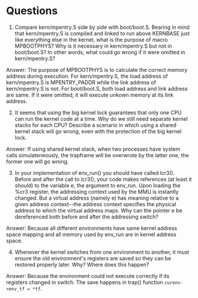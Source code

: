 # Questions

1. Compare kern/mpentry.S side by side with boot/boot.S. Bearing in mind that kern/mpentry.S is compiled and linked to run above KERNBASE just like everything else in the kernel, what is the purpose of macro MPBOOTPHYS? Why is it necessary in kern/mpentry.S but not in boot/boot.S? In other words, what could go wrong if it were omitted in kern/mpentry.S? 

Answer: The purpose of MPBOOTPHYS is to calculate the correct memory address during execution. For kern/mpentry.S, the load address of kern/mpentry.S is MPENTRY_PADDR while the link address of kern/mpentry.S is not. For boot/boot.S, both load address and link address are same. If it were omitted, it will execute unkown memory at its link address. 

2. It seems that using the big kernel lock guarantees that only one CPU can run the kernel code at a time. Why do we still need separate kernel stacks for each CPU? Describe a scenario in which using a shared kernel stack will go wrong, even with the protection of the big kernel lock.

Answer: If using shared kernel stack, when two processes have system calls simulateneously, the trapframe will be overwrote by the latter one, the former one will go wrong.

3. In your implementation of env_run() you should have called lcr3(). Before and after the call to lcr3(), your code makes references (at least it should) to the variable e, the argument to env_run. Upon loading the %cr3 register, the addressing context used by the MMU is instantly changed. But a virtual address (namely e) has meaning relative to a given address context--the address context specifies the physical address to which the virtual address maps. Why can the pointer e be dereferenced both before and after the addressing switch?

Answer: Because all different environments have same kernel address space mapping and all memory used by env_run are in kernel address space.

4. Whenever the kernel switches from one environment to another, it must ensure the old environment's registers are saved so they can be restored properly later. Why? Where does this happen? 

Answer: Because the environment could not execute correctly if its registers changed in switch. The save happens in trap() function `curenv->env_tf = *tf`.